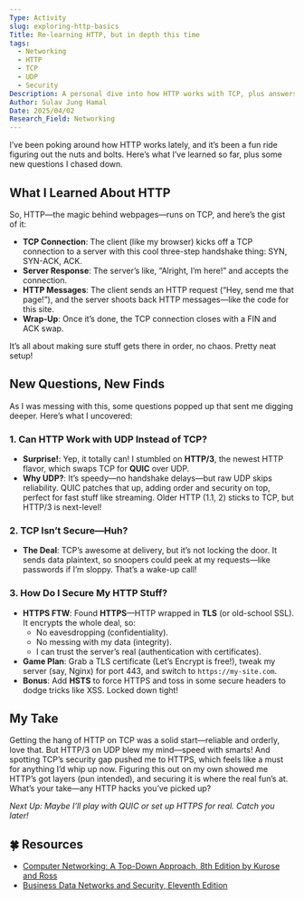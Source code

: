 ```yaml
---
Type: Activity
slug: exploring-http-basics
Title: Re-learning HTTP, but in depth this time
tags:
  - Networking
  - HTTP
  - TCP
  - UDP
  - Security
Description: A personal dive into how HTTP works with TCP, plus answers to new questions about UDP, TCP security, and making HTTP secure.
Author: Sulav Jung Hamal
Date: 2025/04/02
Research_Field: Networking
---
```


I’ve been poking around how HTTP works lately, and it’s been a fun ride figuring out the nuts and bolts. Here’s what I’ve learned so far, plus some new questions I chased down.

## What I Learned About HTTP
So, HTTP—the magic behind webpages—runs on TCP, and here’s the gist of it:
- **TCP Connection**: The client (like my browser) kicks off a TCP connection to a server with this cool three-step handshake thing: SYN, SYN-ACK, ACK.
- **Server Response**: The server’s like, “Alright, I’m here!” and accepts the connection.
- **HTTP Messages**: The client sends an HTTP request (“Hey, send me that page!”), and the server shoots back HTTP messages—like the code for this site.
- **Wrap-Up**: Once it’s done, the TCP connection closes with a FIN and ACK swap.

It’s all about making sure stuff gets there in order, no chaos. Pretty neat setup!

## New Questions, New Finds
As I was messing with this, some questions popped up that sent me digging deeper. Here’s what I uncovered:

### 1. Can HTTP Work with UDP Instead of TCP?
- **Surprise!**: Yep, it totally can! I stumbled on **HTTP/3**, the newest HTTP flavor, which swaps TCP for **QUIC** over UDP. 
- **Why UDP?**: It’s speedy—no handshake delays—but raw UDP skips reliability. QUIC patches that up, adding order and security on top, perfect for fast stuff like streaming. Older HTTP (1.1, 2) sticks to TCP, but HTTP/3 is next-level!

### 2. TCP Isn’t Secure—Huh?
- **The Deal**: TCP’s awesome at delivery, but it’s not locking the door. It sends data plaintext, so snoopers could peek at my requests—like passwords if I’m sloppy. That’s a wake-up call!

### 3. How Do I Secure My HTTP Stuff?
- **HTTPS FTW**: Found **HTTPS**—HTTP wrapped in **TLS** (or old-school SSL). It encrypts the whole deal, so:
  - No eavesdropping (confidentiality).
  - No messing with my data (integrity).
  - I can trust the server’s real (authentication with certificates).
- **Game Plan**: Grab a TLS certificate (Let’s Encrypt is free!), tweak my server (say, Nginx) for port 443, and switch to `https://my-site.com`. 
- **Bonus**: Add **HSTS** to force HTTPS and toss in some secure headers to dodge tricks like XSS. Locked down tight!

## My Take
Getting the hang of HTTP on TCP was a solid start—reliable and orderly, love that. But HTTP/3 on UDP blew my mind—speed with smarts! And spotting TCP’s security gap pushed me to HTTPS, which feels like a must for anything I’d whip up now. Figuring this out on my own showed me HTTP’s got layers (pun intended), and securing it is where the real fun’s at. What’s your take—any HTTP hacks you’ve picked up?

*Next Up: Maybe I’ll play with QUIC or set up HTTPS for real. Catch you later!*

## 🍀 Resources
- [Computer Networking: A Top-Down Approach, 8th Edition by Kurose and Ross](https://github.com/bookyue/my_books/blob/master/computer_network/Computer%20Networking%20A%20Top-Down%20Approach%20Global%20Edition%208th%20Edition%20by%20Kurose%2C%20James%2C%20Ross%2C%20Keith.pdf)
- [Business Data Networks and Security, Eleventh Edition](https://www.pearson.com/en-us/subject-catalog/p/business-data-networks-and-security/P200000001617/9780137515165)


